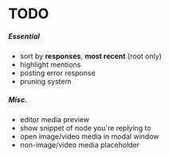 TODO
====

##### Essential
- sort by __responses__, __most recent__ (root only)
- highlight mentions
- posting error response
- pruning system

##### Misc.
- editor media preview
- show snippet of node you're replying to
- open image/video media in modal window
- non-image/video media placeholder
